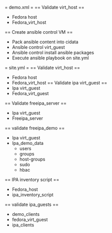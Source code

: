 = demo.xml =
== Validate virt_host ==
  - Fedora host
  - Fedora_virt_host

== Create ansible control VM ==
  - Pack ansible content into cidata
  - Ansible control virt_guest
  - Ansible control install ansible packages
  - Execute ansible playbook on site.yml

= site.yml =
== Validate virt_host ==
  - Fedora host
  - Fedora_virt_host
== Validate ipa virt_guest ==
  - Ipa virt_guest
  - Fedora_virt_guest

== Validate freeipa_server ==
  - Ipa virt_guest
  - Freeipa_server

== validate freeipa_demo ==
  - Ipa virt_guest
  - Ipa_demo_data
     - users
     - groups
     - host-groups
     - sudo
     - hbac

== IPA inventory script ==
  - Fedora_host
  - ipa_inventory_script

== validate ipa_guests ==
  - demo_clients
  - fedora_virt_guest
  - ipa_clients
